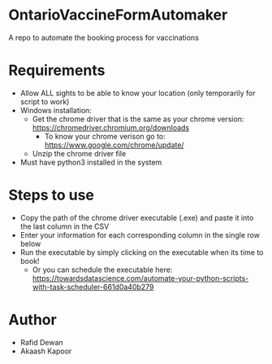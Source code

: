 # OntarioVaccineFormAutomaker
A repo to automate the booking process for vaccinations

# Requirements
- Allow ALL sights to be able to know your location (only temporarily for script to work)
- Windows installation:
    - Get the chrome driver that is the same as your chrome version: https://chromedriver.chromium.org/downloads
        - To know your chrome verison go to: https://www.google.com/chrome/update/
    - Unzip the chrome driver file
- Must have python3 installed in the system

# Steps to use
- Copy the path of the chrome driver executable (.exe) and paste it into the last column in the CSV
- Enter your information for each corresponding column in the single row below
- Run the executable by simply clicking on the executable when its time to book!
    - Or you can schedule the executable here: https://towardsdatascience.com/automate-your-python-scripts-with-task-scheduler-661d0a40b279

# Author
- Rafid Dewan
- Akaash Kapoor